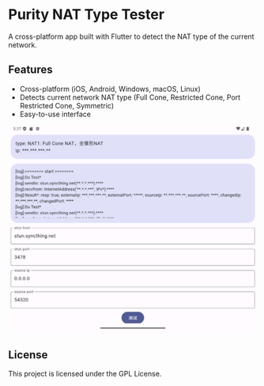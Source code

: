 # Purity NAT Type Tester

A cross-platform app built with Flutter to detect the NAT type of the current network.

## Features

- Cross-platform (iOS, Android, Windows, macOS, Linux)
- Detects current network NAT type (Full Cone, Restricted Cone, Port Restricted Cone, Symmetric)
- Easy-to-use interface

![Screenshot_20241003_133801.png](doc%2FScreenshot_20241003_133801.png)

## License

This project is licensed under the GPL License.
